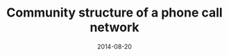 ---
title: "Community structure of a phone call network"
collection: talks
type: "Contributed talk"
permalink: /talks/2014-08-20-talk-20
venue: "Student Conference on Complexity Science, University of Sussex"
date: 2014-08-20
location: "Brighton, UK"
---